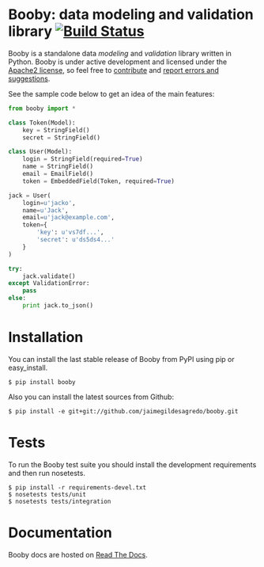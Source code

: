 # Booby: data modeling and validation library [![Build Status](https://secure.travis-ci.org/jaimegildesagredo/booby.png)](http://travis-ci.org/jaimegildesagredo/booby)

Booby is a standalone data *modeling* and *validation* library written in Python. Booby is under active development and licensed under the [Apache2 license][apache], so feel free to [contribute][pulls] and [report errors and suggestions][issues].

See the sample code below to get an idea of the main features:

```python
from booby import *

class Token(Model):
    key = StringField()
    secret = StringField()

class User(Model):
    login = StringField(required=True)
    name = StringField()
    email = EmailField()
    token = EmbeddedField(Token, required=True)

jack = User(
    login=u'jacko',
    name=u'Jack',
    email=u'jack@example.com',
    token={
        'key': u'vs7df...',
        'secret': u'ds5ds4...'
    }
)

try:
    jack.validate()
except ValidationError:
    pass
else:
    print jack.to_json()
```

# Installation

You can install the last stable release of Booby from PyPI using pip or easy_install.

    $ pip install booby

Also you can install the latest sources from Github:

    $ pip install -e git+git://github.com/jaimegildesagredo/booby.git

# Tests

To run the Booby test suite you should install the development requirements and then run nosetests.

    $ pip install -r requirements-devel.txt
    $ nosetests tests/unit
    $ nosetests tests/integration

# Documentation

Booby docs are hosted on [Read The Docs][docs].


[apache]: http://www.apache.org/licenses/LICENSE-2.0.html
[pulls]: https://github.com/jaimegildesagredo/booby/pulls
[issues]: https://github.com/jaimegildesagredo/booby/issues
[docs]: https://booby.readthedocs.org
